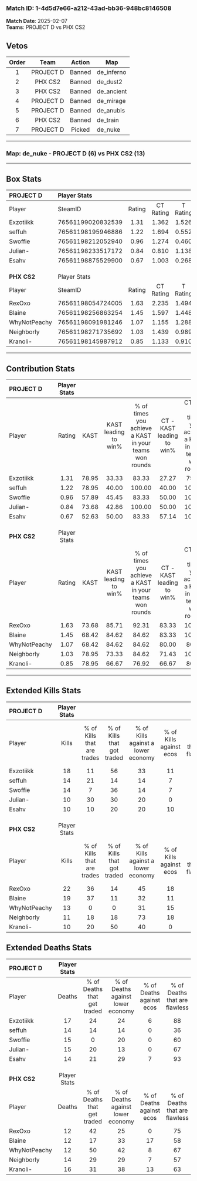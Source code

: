 ### Match ID: 1-4d5d7e66-a212-43ad-bb36-948bc8146508  
**Match Date**: 2025-02-07  
**Teams**: PROJECT D vs PHX CS2  

## Vetos  

| Order | Team | Action | Map |
| :---: | :--: | :----: | --- |
| 1 | PROJECT D | Banned | de_inferno |
| 2 | PHX CS2 | Banned | de_dust2 |
| 3 | PHX CS2 | Banned | de_ancient |
| 4 | PROJECT D | Banned | de_mirage |
| 5 | PROJECT D | Banned | de_anubis |
| 6 | PHX CS2 | Banned | de_train |
| 7 | PROJECT D | Picked | de_nuke |

---  

### **Map**: de_nuke - PROJECT D (6) vs PHX CS2 (13)  
---  

## Box Stats  

| **PROJECT D** | Player Stats      |        |           |          |       |       |       |         |        |      |     |
| :- | :- | :-: | :-: | :-: | :-: | :-: | :-: | :-: | :-: | :-: | :-: |
| Player        | SteamID           | Rating | CT Rating | T Rating | KAST  |  ADR  | Kills | Assists | Deaths | K/D  | HS% |
| Exzotiikk     | 76561199020832539 |  1.31  |   1.362   |  1.526   | 78.95 | 97.9  |  18   |    3    |   17   | 1.06 | 72  |
| seffuh        | 76561198195946886 |  1.22  |   1.694   |  0.552   | 78.95 | 91.2  |  14   |    8    |   14   | 1.00 | 42  |
| Swoffie       | 76561198212052940 |  0.96  |   1.274   |  0.460   | 57.89 | 79.4  |  14   |    2    |   15   | 0.93 | 57  |
| Julian-       | 76561198233517172 |  0.84  |   0.810   |  1.138   | 73.68 | 64.3  |  10   |    1    |   15   | 0.67 | 60  |
| Esahv         | 76561198875529900 |  0.67  |   1.003   |  0.268   | 52.63 | 48.7  |  10   |    2    |   14   | 0.71 | 10  |
|               |                   |        |           |          |       |       |       |         |        |      |     |
|               |                   |        |           |          |       |       |       |         |        |      |     |
|               |                   |        |           |          |       |       |       |         |        |      |     |
| **PHX CS2**   | Player Stats      |        |           |          |       |       |       |         |        |      |     |
| Player        | SteamID           | Rating | CT Rating | T Rating | KAST  |  ADR  | Kills | Assists | Deaths | K/D  | HS% |
| RexOxo        | 76561198054724005 |  1.63  |   2.235   |  1.494   | 73.68 | 107.0 |  22   |    4    |   12   | 1.83 | 54  |
| Blaine        | 76561198256863254 |  1.45  |   1.597   |  1.448   | 68.42 | 103.2 |  19   |    5    |   12   | 1.58 | 52  |
| WhyNotPeachy  | 76561198091981246 |  1.07  |   1.155   |  1.288   | 68.42 | 74.4  |  13   |    3    |   12   | 1.08 | 23  |
| Neighborly    | 76561198271735692 |  1.03  |   1.439   |  0.989   | 78.95 | 72.8  |  11   |   10    |   14   | 0.79 | 45  |
| Kranoli-      | 76561198145987912 |  0.85  |   1.133   |  0.910   | 78.95 | 58.2  |  10   |    4    |   16   | 0.63 | 40  |
---  

## Contribution Stats  

| **PROJECT D** | Player Stats |       |                      |                                                        |                           |                                                             |                          |                                                            |
| :- | :-: | :-: | :-: | :-: | :-: | :-: | :-: | :-: |
| Player        |    Rating    | KAST  | KAST leading to win% | % of times you achieve a KAST in your teams won rounds | CT - KAST leading to win% | CT - % of times you achieve a KAST in your teams won rounds | T - KAST leading to win% | T - % of times you achieve a KAST in your teams won rounds |
| Exzotiikk     |     1.31     | 78.95 |        33.33         |                         83.33                          |           27.27           |                            75.00                            |          50.00           |                           100.00                           |
| seffuh        |     1.22     | 78.95 |        40.00         |                         100.00                         |           40.00           |                           100.00                            |          40.00           |                           100.00                           |
| Swoffie       |     0.96     | 57.89 |        45.45         |                         83.33                          |           50.00           |                           100.00                            |          33.33           |                           50.00                            |
| Julian-       |     0.84     | 73.68 |        42.86         |                         100.00                         |           50.00           |                           100.00                            |          33.33           |                           100.00                           |
| Esahv         |     0.67     | 52.63 |        50.00         |                         83.33                          |           57.14           |                           100.00                            |          33.33           |                           50.00                            |
|               |              |       |                      |                                                        |                           |                                                             |                          |                                                            |
|               |              |       |                      |                                                        |                           |                                                             |                          |                                                            |
|               |              |       |                      |                                                        |                           |                                                             |                          |                                                            |
| **PHX CS2**   | Player Stats |       |                      |                                                        |                           |                                                             |                          |                                                            |
| Player        |    Rating    | KAST  | KAST leading to win% | % of times you achieve a KAST in your teams won rounds | CT - KAST leading to win% | CT - % of times you achieve a KAST in your teams won rounds | T - KAST leading to win% | T - % of times you achieve a KAST in your teams won rounds |
| RexOxo        |     1.63     | 73.68 |        85.71         |                         92.31                          |           83.33           |                           100.00                            |          87.50           |                           87.50                            |
| Blaine        |     1.45     | 68.42 |        84.62         |                         84.62                          |           83.33           |                           100.00                            |          85.71           |                           75.00                            |
| WhyNotPeachy  |     1.07     | 68.42 |        84.62         |                         84.62                          |           80.00           |                            80.00                            |          87.50           |                           87.50                            |
| Neighborly    |     1.03     | 78.95 |        73.33         |                         84.62                          |           71.43           |                           100.00                            |          75.00           |                           75.00                            |
| Kranoli-      |     0.85     | 78.95 |        66.67         |                         76.92                          |           66.67           |                            80.00                            |          66.67           |                           75.00                            |
---  

## Extended Kills Stats  

| **PROJECT D** | Player Stats |                            |                            |                                    |                         |                              |                                 |                                       |                    |           |
| :- | :-: | :-: | :-: | :-: | :-: | :-: | :-: | :-: | :-: | :-: |
| Player        |    Kills     | % of Kills that are trades | % of Kills that got traded | % of Kills against a lower economy | % of Kills against ecos | % of Kills that are flawless | % of Kills that are close duels | % of Kills that are assisted by flash | Pistol Round Kills | AWP Kills |
| Exzotiikk     |      18      |             11             |             56             |                 33                 |           11            |              72              |                6                |                   0                   |         1          |     1     |
| seffuh        |      14      |             21             |             14             |                 14                 |            7            |              43              |               14                |                   0                   |         1          |     0     |
| Swoffie       |      14      |             7              |             36             |                 14                 |            7            |              86              |                0                |                   0                   |         2          |     0     |
| Julian-       |      10      |             30             |             30             |                 20                 |            0            |              60              |               10                |                   0                   |         0          |     0     |
| Esahv         |      10      |             10             |             20             |                 20                 |           10            |              50              |               10                |                   0                   |         0          |     7     |
|               |              |                            |                            |                                    |                         |                              |                                 |                                       |                    |           |
|               |              |                            |                            |                                    |                         |                              |                                 |                                       |                    |           |
|               |              |                            |                            |                                    |                         |                              |                                 |                                       |                    |           |
| **PHX CS2**   | Player Stats |                            |                            |                                    |                         |                              |                                 |                                       |                    |           |
| Player        |    Kills     | % of Kills that are trades | % of Kills that got traded | % of Kills against a lower economy | % of Kills against ecos | % of Kills that are flawless | % of Kills that are close duels | % of Kills that are assisted by flash | Pistol Round Kills | AWP Kills |
| RexOxo        |      22      |             36             |             14             |                 45                 |           18            |              73              |                0                |                   5                   |         6          |     0     |
| Blaine        |      19      |             37             |             11             |                 32                 |           11            |              74              |               11                |                  11                   |         2          |     2     |
| WhyNotPeachy  |      13      |             0              |             0              |                 31                 |           15            |              77              |                8                |                   0                   |         1          |     6     |
| Neighborly    |      11      |             18             |             18             |                 73                 |           18            |              45              |                9                |                   0                   |         0          |     0     |
| Kranoli-      |      10      |             20             |             50             |                 40                 |            0            |              60              |               10                |                   0                   |         1          |     0     |
## Extended Deaths Stats  

| **PROJECT D** | Player Stats |                             |                                   |                          |                               |                            |                           |               |
| :- | :-: | :-: | :-: | :-: | :-: | :-: | :-: | :-: |
| Player        |    Deaths    | % of Deaths that get traded | % of Deaths against lower economy | % of Deaths against ecos | % of Deaths that are flawless | % of Deaths that are close | % of Deaths while blinded | Deaths to AWP |
| Exzotiikk     |      17      |             24              |                24                 |            6             |              88               |             6              |             6             |       1       |
| seffuh        |      14      |             14              |                14                 |            0             |              36               |             7              |             0             |       1       |
| Swoffie       |      15      |              0              |                20                 |            0             |              60               |             7              |             0             |       2       |
| Julian-       |      15      |             20              |                13                 |            0             |              67               |             13             |             7             |       2       |
| Esahv         |      14      |             21              |                29                 |            7             |              93               |             0              |             7             |       2       |
|               |              |                             |                                   |                          |                               |                            |                           |               |
|               |              |                             |                                   |                          |                               |                            |                           |               |
|               |              |                             |                                   |                          |                               |                            |                           |               |
| **PHX CS2**   | Player Stats |                             |                                   |                          |                               |                            |                           |               |
| Player        |    Deaths    | % of Deaths that get traded | % of Deaths against lower economy | % of Deaths against ecos | % of Deaths that are flawless | % of Deaths that are close | % of Deaths while blinded | Deaths to AWP |
| RexOxo        |      12      |             42              |                25                 |            0             |              75               |             0              |             0             |       1       |
| Blaine        |      12      |             17              |                33                 |            17            |              58               |             8              |             0             |       3       |
| WhyNotPeachy  |      12      |             50              |                42                 |            8             |              67               |             8              |             0             |       0       |
| Neighborly    |      14      |             29              |                29                 |            7             |              57               |             0              |             0             |       3       |
| Kranoli-      |      16      |             31              |                38                 |            13            |              63               |             19             |             0             |       1       |
